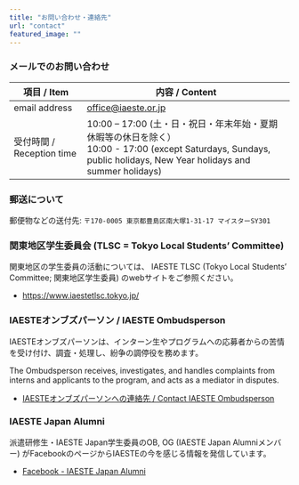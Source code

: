 ```yaml
---
title: "お問い合わせ・連絡先"
url: "contact"
featured_image: ""
---
```

### メールでのお問い合わせ

|  項目 / Item  |  内容 / Content |
| ---- | ---- |
| email address | [office@iaeste.or.jp](mailto:office@iaeste.or.jp) |
| 受付時間 / Reception time | 10:00 – 17:00 (土・日・祝日・年末年始・夏期休暇等の休日を除く）<br>10:00 - 17:00 (except Saturdays, Sundays, public holidays, New Year holidays and summer holidays) |

### 郵送について

郵便物などの送付先: `〒170-0005 東京都豊島区南大塚1-31-17 マイスターSY301`

### 関東地区学生委員会 (TLSC = Tokyo Local Students’ Committee)

関東地区の学生委員の活動については、 IAESTE TLSC (Tokyo Local Students’ Committee; 関東地区学生委員) のwebサイトをご参照ください。

- https://www.iaestetlsc.tokyo.jp/

### IAESTEオンブズパーソン / IAESTE Ombudsperson

IAESTEオンブズパーソンは、インターン生やプログラムへの応募者からの苦情を受け付け、調査・処理し、紛争の調停役を務めます。

The Ombudsperson receives, investigates, and handles complaints from interns and applicants to the program, and acts as a mediator in disputes.

- [IAESTEオンブズパーソンへの連絡先 / Contact IAESTE Ombudsperson](https://iaeste.org/feedback-and-complaints)

### IAESTE Japan Alumni

派遣研修生・IAESTE Japan学生委員のOB, OG (IAESTE Japan Alumniメンバー) がFacebookのページからIAESTEの今を感じる情報を発信しています。

- [Facebook - IAESTE Japan Alumni](https://www.facebook.com/groups/iaestejapan.alumni)
